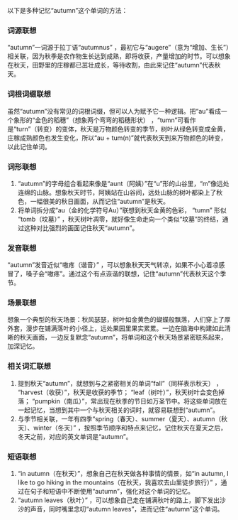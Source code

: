 以下是多种记忆“autumn”这个单词的方法：

### 词源联想
“autumn”一词源于拉丁语“autumnus” ，最初它与“augere”（意为“增加、生长”）相关联，因为秋季是农作物生长达到成熟，即将收获，产量增加的时节。可以想象在秋天，田野里的庄稼都已茁壮成长，等待收割，由此来记住“autumn”代表秋天。

### 词根词缀联想
虽然“autumn”没有常见的词根词缀，但可以人为赋予它一种逻辑。把“au”看成一个象形的“金色的稻穗”（想象两个弯弯的稻穗形状） ，“tumn”可看作是“turn”（转变）的变体，秋天是万物颜色转变的季节，树叶从绿色转变成金黄，庄稼成熟颜色也发生变化，所以“au + tum(n)”就代表秋天到来万物颜色的转变，以此记住单词。

### 词形联想
1. “autumn”的字母组合看起来像是“aunt（阿姨）”在“u”形的山谷里，“m”像远处连绵的山脉。想象秋天时节，阿姨站在山谷间，远处山脉的树叶都染上了秋色，一幅很美的秋日画面，从而记住“autumn”是秋天。
2. 将单词拆分成“au（金的化学符号Au）”联想到秋天金黄的色彩， “tumn” 形似 “tomb（坟墓）” ，秋天树叶凋零，就好像生命走向一个类似“坟墓”的终结，通过这种对比强烈的画面记住秋天“autumn”。

### 发音联想
“autumn”发音近似“嗷疼（谐音）” ，可以想象秋天天气转凉，如果不小心着凉感冒了，嗓子会“嗷疼”。通过这个有点诙谐的联想，记住“autumn”代表秋天这个季节。

### 场景联想
想象一个典型的秋天场景：秋风瑟瑟，树叶如金黄色的蝴蝶般飘落，人们穿上了厚外套，漫步在铺满落叶的小径上，远处果园里果实累累。一边在脑海中构建如此清晰的秋天画面，一边反复默念“autumn”，将单词和这个秋天场景紧密联系起来，加深记忆。

### 相关词汇联想
1. 提到秋天“autumn”，就想到与之紧密相关的单词“fall”（同样表示秋天） ， “harvest（收获）”，秋天是收获的季节； “leaf（树叶）”，秋天树叶会变色掉落； “pumpkin（南瓜）”，常出现在秋季的节日如万圣节中。将这些单词放在一起记忆，当想到其中一个与秋天相关的词时，就容易联想到“autumn”。
2. 与季节相关联，一年有四季“spring（春天）、summer（夏天）、autumn（秋天）、winter（冬天）” ，按照季节顺序和特点来记忆，记住秋天在夏天之后，冬天之前，对应的英文单词是“autumn”。

### 短语联想
1. “in autumn（在秋天）”，想象自己在秋天做各种事情的情景，如“in autumn, I like to go hiking in the mountains（在秋天，我喜欢去山里徒步旅行）” ，通过在句子和短语中不断使用“autumn”，强化对这个单词的记忆。
2. “autumn leaves（秋叶）” ，可以想象自己走在铺满秋叶的路上，脚下发出沙沙的声音，同时嘴里念叨“autumn leaves”，进而记住“autumn”这个单词。 